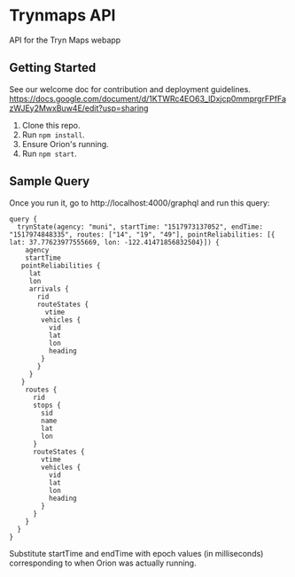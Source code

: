# Trynmaps API

API for the Tryn Maps webapp

## Getting Started

See our welcome doc for contribution and deployment guidelines.
https://docs.google.com/document/d/1KTWRc4EO63_lDxjcp0mmprgrFPfFazWJEy2MwxBuw4E/edit?usp=sharing

1. Clone this repo.
2. Run `npm install`.
3. Ensure Orion's running.
4. Run `npm start`.

## Sample Query

Once you run it, go to http://localhost:4000/graphql and run this query:
```
query {
  trynState(agency: "muni", startTime: "1517973137052", endTime: "1517974848335", routes: ["14", "19", "49"], pointReliabilities: [{ lat: 37.77623977555669, lon: -122.41471856832504}]) {
    agency
    startTime
   pointReliabilities {
     lat
     lon
     arrivals {
       rid
       routeStates {
         vtime
        vehicles {
          vid
          lat
          lon
          heading
        }
       }
     }
   }
    routes {
      rid
      stops {
        sid
        name
        lat
        lon
      }
      routeStates {
        vtime
        vehicles {
          vid
          lat
          lon
          heading
        }
      }
    }
  }
}
```
Substitute startTime and endTime with epoch values (in milliseconds) corresponding to when Orion was actually running.

